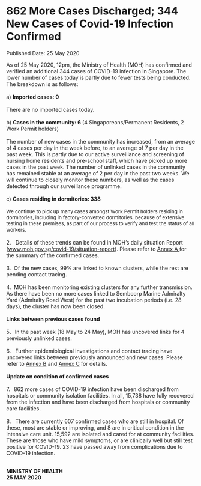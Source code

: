 <html>
    <meta http-equiv="Content-Type" content="text/html; charset=utf-8"/>
    <meta charset="utf-8"/>
    <title>862 More Cases Discharged; 344 New Cases of Covid-19 Infection Confirmed</title>
    <body><h1>862 More Cases Discharged; 344 New Cases of Covid-19 Infection Confirmed</h1>
    <p>Published Date: 25 May 2020</p> As of 25 May 2020, 12pm, the Ministry of Health (MOH) has confirmed and verified an additional 344 cases of COVID-19 infection in Singapore. The lower number of cases today is partly due to fewer tests being conducted. The breakdown is as follows:&nbsp;<br><br>a)&nbsp;<strong>Imported cases: 0&nbsp;<br><br></strong>There are no imported cases today.&nbsp;<br><br>b)&nbsp;<strong>Cases in the community: 6 </strong>(4 Singaporeans/Permanent Residents, 2 Work Permit holders) <br><br>The number of new cases in the community has increased, from an average of 4 cases per day in the week before, to an average of 7 per day in the past week. This is partly due to our active surveillance and screening of nursing home residents and pre-school staff, which have picked up more cases in the past week. The number of unlinked cases in the community has remained stable at an average of 2 per day in the past two weeks.&nbsp;We will continue to closely monitor these numbers, as well as the cases detected through our surveillance programme.&nbsp;<br><br>c)&nbsp;<strong>Cases residing in dormitories: 338&nbsp;<br><br></strong><span style="font-size: 13px;">We continue to pick up many cases amongst Work Permit holders residing in dormitories, including in factory-converted dormitories, because of extensive testing in these premises, as part of our process to verify and test the status of all workers.&nbsp;</span><span style="font-size: 14px; font-weight: bold;"><br><br></span>2.&nbsp; &nbsp;Details of these trends can be found in MOH’s daily situation Report (<a href="http://www.moh.gov.sg/covid-19/situation-report">www.moh.gov.sg/covid-19/situation-report</a>). Please refer to <u><u><a href="/docs/librariesprovider5/default-document-library/annex-a7bffd1458df84d7e858fbab2b0ec4e40.pdf?sfvrsn=3947b467_0">Annex A</a>&nbsp;</u></u>for the summary of the confirmed cases. <br><br>3.&nbsp; Of the new cases, 99% are linked to known clusters, while the rest are pending contact tracing. <br><br>4.&nbsp; MOH has been monitoring existing clusters for any further transmission. As there have been no more cases linked to Sembcorp Marine Admiralty Yard (Admiralty Road West) for the past two incubation periods (i.e. 28 days), the cluster has now been closed.&nbsp;<br><br><strong>Links between previous cases found&nbsp;<br><br></strong>5<strong>.&nbsp; &nbsp;</strong>In the past week (18 May to 24 May), MOH has uncovered links for 4 previously unlinked cases. <br><br>6.&nbsp; &nbsp;Further epidemiological investigations and contact tracing have uncovered links between previously announced and new cases. Please refer to <u><a href="/docs/librariesprovider5/default-document-library/annex-b353c9a075708471d8a9251ee3a6f7a02.pdf?sfvrsn=ae990c04_0" title="Annex B">Annex B</a></u> and <a href="/docs/librariesprovider5/default-document-library/annex-c9743c2cf44ac4f0e8f6ccac3d2f45b4d.pdf?sfvrsn=ac418453_0" title="Annex C">Annex C</a>&nbsp;for details.<br><br><strong>Update on condition of confirmed cases&nbsp;<br><br></strong>7.<strong>&nbsp; &nbsp;</strong>862 more cases of COVID-19 infection have been discharged from hospitals or community isolation facilities. In all, 15,738 have fully recovered from the infection and have been discharged from hospitals or community care facilities. <br><br>8.&nbsp; &nbsp;There are currently 607 confirmed cases who are still in hospital. Of these, most are stable or improving, and 8 are in critical condition in the intensive care unit. 15,592 are isolated and cared for at community facilities. These are those who have mild symptoms, or are clinically well but still test positive for COVID-19. 23 have passed away from complications due to COVID-19 infection.<br><br><p><strong>MINISTRY OF HEALTH&nbsp;<br></strong><strong>25 MAY 2020</strong></p><p><strong>&nbsp;</strong></p></body>
</html>